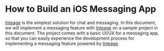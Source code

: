 # How to Build an iOS Messaging App

[Inteage](http://inteage.com) is the simplest solution for chat and messaging. In this document, we will implement a messaging feature with [Inteage](http://inteage.com) on a sample project in this document. The project comes with a basic UI/UX for a messaging app, so that you can easily experience the development process for implementing a messaging feature powered by [Inteage](http://inteage.com). 
